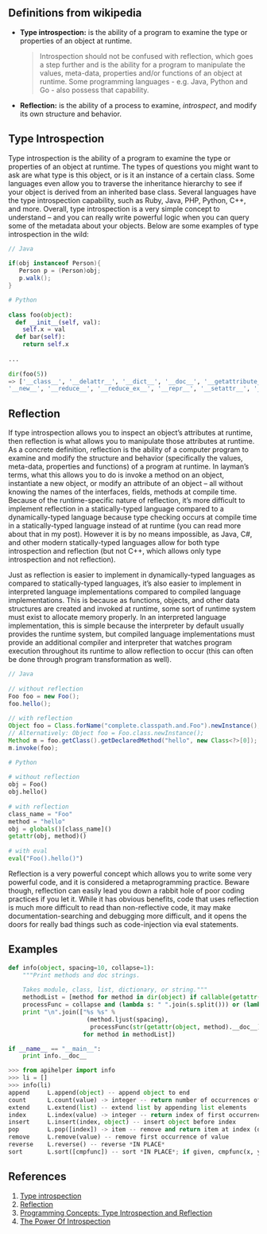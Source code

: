 ## Definitions from wikipedia

- **Type introspection:** is the ability of a program to examine the type or properties of an object at runtime.

    > Introspection should not be confused with reflection, which goes a step further and is the ability for a program to manipulate the values, meta-data, properties and/or functions of an object at runtime. Some programming languages - e.g. Java, Python and Go - also possess that capability.

- **Reflection:** is the ability of a process to examine, *introspect*, and modify its own structure and behavior.

## Type Introspection

Type introspection is the ability of a program to examine the type or properties of an object at runtime. The types of questions you might want to ask are what type is this object, or is it an instance of a certain class. Some languages even allow you to traverse the inheritance hierarchy to see if your object is derived from an inherited base class. Several languages have the type introspection capability, such as Ruby, Java, PHP, Python, C++, and more. Overall, type introspection is a very simple concept to understand – and you can really write powerful logic when you can query some of the metadata about your objects. Below are some examples of type introspection in the wild:

```java
// Java
 
if(obj instanceof Person){
   Person p = (Person)obj;
   p.walk();
}
```

```python
# Python
 
class foo(object):
  def __init__(self, val):
    self.x = val
  def bar(self):
    return self.x
 
...
 
dir(foo(5))
=> ['__class__', '__delattr__', '__dict__', '__doc__', '__getattribute__', '__hash__', '__init__', '__module__',
'__new__', '__reduce__', '__reduce_ex__', '__repr__', '__setattr__', '__str__', '__weakref__', 'bar', 'x']
```

## Reflection

If type introspection allows you to inspect an object’s attributes at runtime, then reflection is what allows you to manipulate those attributes at runtime. As a concrete definition, reflection is the ability of a computer program to examine and modify the structure and behavior (specifically the values, meta-data, properties and functions) of a program at runtime. In layman’s terms, what this allows you to do is invoke a method on an object, instantiate a new object, or modify an attribute of an object – all without knowing the names of the interfaces, fields, methods at compile time. Because of the runtime-specific nature of reflection, it’s more difficult to implement reflection in a statically-typed language compared to a dynamically-typed language because type checking occurs at compile time in a statically-typed language instead of at runtime (you can read more about that in my post). However it is by no means impossible, as Java, C#, and other modern statically-typed languages allow for both type introspection and reflection (but not C++, which allows only type introspection and not reflection).

Just as reflection is easier to implement in dynamically-typed languages as compared to statically-typed languages, it’s also easier to implement in interpreted language implementations compared to compiled language implementations. This is because as functions, objects, and other data structures are created and invoked at runtime, some sort of runtime system must exist to allocate memory properly. In an interpreted language implementation, this is simple because the interpreter by default usually provides the runtime system, but compiled language implementations must provide an additional compiler and interpreter that watches program execution throughout its runtime to allow reflection to occur (this can often be done through program transformation as well).

```java
// Java
 
// without reflection
Foo foo = new Foo();
foo.hello();
 
// with reflection
Object foo = Class.forName("complete.classpath.and.Foo").newInstance();
// Alternatively: Object foo = Foo.class.newInstance();
Method m = foo.getClass().getDeclaredMethod("hello", new Class<?>[0]);
m.invoke(foo);
```

```python
# Python
 
# without reflection
obj = Foo()
obj.hello()
 
# with reflection
class_name = "Foo"
method = "hello"
obj = globals()[class_name]()
getattr(obj, method)()
 
# with eval
eval("Foo().hello()")
```

Reflection is a very powerful concept which allows you to write some very powerful code, and it is considered a metaprogramming practice. Beware though, reflection can easily lead you down a rabbit hole of poor coding practices if you let it. While it has obvious benefits, code that uses reflection is much more difficult to read than non-reflective code, it may make documentation-searching and debugging more difficult, and it opens the doors for really bad things such as code-injection via eval statements.

## Examples

```python
def info(object, spacing=10, collapse=1):
    """Print methods and doc strings.
    
    Takes module, class, list, dictionary, or string."""
    methodList = [method for method in dir(object) if callable(getattr(object, method))]
    processFunc = collapse and (lambda s: " ".join(s.split())) or (lambda s: s)
    print "\n".join(["%s %s" %
                      (method.ljust(spacing),
                       processFunc(str(getattr(object, method).__doc__)))
                     for method in methodList])

if __name__ == "__main__":
    print info.__doc__
```

```python
>>> from apihelper import info
>>> li = []
>>> info(li)
append     L.append(object) -- append object to end
count      L.count(value) -> integer -- return number of occurrences of value
extend     L.extend(list) -- extend list by appending list elements
index      L.index(value) -> integer -- return index of first occurrence of value
insert     L.insert(index, object) -- insert object before index
pop        L.pop([index]) -> item -- remove and return item at index (default last)
remove     L.remove(value) -- remove first occurrence of value
reverse    L.reverse() -- reverse *IN PLACE*
sort       L.sort([cmpfunc]) -- sort *IN PLACE*; if given, cmpfunc(x, y) -> -1, 0, 1
```

## References

1. [Type introspection](https://en.wikipedia.org/wiki/Type_introspection)
2. [Reflection](https://en.wikipedia.org/wiki/Reflection_(computer_programming))
3. [Programming Concepts: Type Introspection and Reflection](https://thecodeboss.dev/2016/02/programming-concepts-type-introspection-and-reflection/)
4. [The Power Of Introspection](https://linux.die.net/diveintopython/html/power_of_introspection/index.html)
